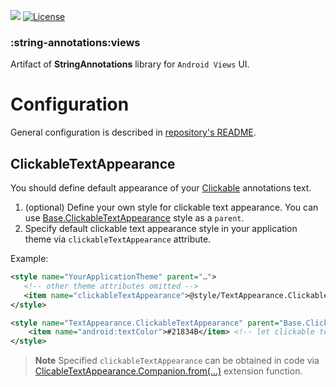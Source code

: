 [![](https://jitpack.io/v/mmolosay/stringannotations.svg)](https://jitpack.io/#mmolosay/stringannotations)
[![License](https://img.shields.io/badge/license-Apache%20License%202.0-blue.svg?style=flat)](https://www.apache.org/licenses/LICENSE-2.0)

### :string-annotations:views

Artifact of **StringAnnotations** library for `Android Views` UI.

Configuration
=======
General configuration is described in [repository's README](https://github.com/mmolosay/StringAnnotations#general-configuration).

ClickableTextAppearance
-----
You should define default appearance of your [Clickable](#clickable) annotations text.

1. (optional) Define your own style for clickable text appearance. You can use [Base.ClickableTextAppearance](/src/main/res/values/styles.xml#L12) style as a `parent`.
2. Specify default clickable text appearance style in your application theme via `clickableTextAppearance` attribute.

Example:
```xml
<style name="YourApplicationTheme" parent="…">
   <!-- other theme attributes omitted -->
   <item name="clickableTextAppearance">@style/TextAppearance.ClickableTextAppearance</item>
</style>

<style name="TextAppearance.ClickableTextAppearance" parent="Base.ClickableTextAppearance">
    <item name="android:textColor">#21834B</item> <!-- let clickable text be green by default -->
</style>
```
> **Note**
> Specified `clickableTextAppearance` can be obtained in code via [ClicableTextAppearance.Companion.from(…)](/string-annotations/views/src/main/java/com/mmolosay/stringannotations/views/span/clickable/ClickableSpanExt.kt#L17) extension function.
